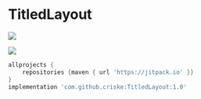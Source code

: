 # TitledLayout

[![](https://jitpack.io/v/criske/TitledLayout.svg)](https://jitpack.io/#criske/TitledLayout)


![](https://imgur.com/i4Ugpz4.jpg)


```gradle
allprojects {
	repositories {maven { url 'https://jitpack.io' }}
}
implementation 'com.github.criske:TitledLayout:1.0'
```
